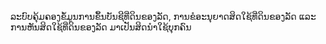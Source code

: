 ລະບົບຄຸ້ມຄອງຂໍ້ມູນການຂຶ້ນບັນຊີທີ່ດິນຂອງລັດ, ການຂໍອະນຸຍາດສິດໃຊ້ທີ່ດິນຂອງລັດ ແລະ ການຫັນສິດໃຊ້ທີ່ດິນຂອງລັດ ມາເປັນສິດນໍາໃຊ້ບຸກຄົນ
